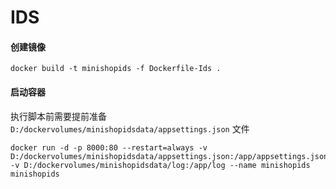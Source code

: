 # IDS



#### 创建镜像

```shell
docker build -t minishopids -f Dockerfile-Ids .
```



#### 启动容器

执行脚本前需要提前准备 `D:/dockervolumes/minishopidsdata/appsettings.json` 文件

```shell
docker run -d -p 8000:80 --restart=always -v D:/dockervolumes/minishopidsdata/appsettings.json:/app/appsettings.json -v D:/dockervolumes/minishopidsdata/log:/app/log --name minishopids minishopids
```



